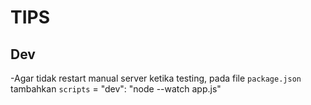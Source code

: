 # TIPS

## Dev

-Agar tidak restart manual server ketika testing, pada file `package.json` tambahkan `scripts` = "dev": "node --watch app.js"